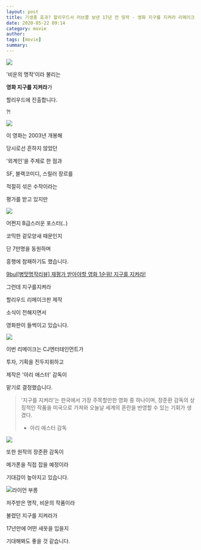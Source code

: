 ```yaml
---
layout: post
title: 기생충 효과? 할리우드서 러브콜 보낸 17년 전 띵작 - 영화 지구를 지켜라 리메이크 결정!
date: 2020-05-22 09:14
category: movie
author: 
tags: [movie]
summary: 
---
```



  
![](https://img1.daumcdn.net/thumb/R720x0/?fname=https%3A%2F%2Ft1.daumcdn.net%2Fliveboard%2Fpnn%2F450d6e419937414b90bdaf80df29662d.jpg)

'비운의 명작'이라 불리는

**영화 지구를 지켜라**가

  

할리우드에 진출합니다.

  

?!

![](https://img1.daumcdn.net/thumb/R720x0/?fname=https%3A%2F%2Ft1.daumcdn.net%2Fliveboard%2Fpnn%2F4695a5cafb5f498c9aa4164df4a7407f.jpg)

이 영화는 2003년 개봉해

당시로선 흔하지 않았던

'외계인'을 주제로 한 점과

  

SF, 블랙코미디, 스릴러 장르를

적절히 섞은 수작이라는

평가를 받고 있지만

![](https://img1.daumcdn.net/thumb/R720x0/?fname=https%3A%2F%2Ft1.daumcdn.net%2Fliveboard%2Fpnn%2F24f65da09bbe4e05b73daba830c39d92.JPG)

어쩐지 B급스러운 포스터(..)

코믹한 겉모양새 때문인지

  

단 7만명을 동원하며

흥행에 참패하기도 했습니다.

  

[9bul[병맛명작리뷰] 재평가 받아야할 영화 1순위! 지구를 지켜라!](https://www.youtube.com/watch?v=4hHk6XEZAFY)

그런데 지구를지켜라

할리우드 리메이크판 제작

소식이 전해지면서

영화판이 들썩이고 있습니다.

![](https://img1.daumcdn.net/thumb/R720x0/?fname=https%3A%2F%2Ft1.daumcdn.net%2Fliveboard%2Fpnn%2F4570d255411041a8a02b6b5d8168ba2b.jpg)

이번 리메이크는 CJ엔터테인먼트가

투자, 기획을 진두지휘하고

  

제작은 '아리 애스터' 감독이

맡기로 결정했습니다.

> '지구를 지켜라'는 한국에서 가장 주목할만한 영화 중 하나이며, 장준환 감독의 상징적인 작품을 미국으로 가져와 오늘날 세계의 혼란을 반영할 수 있는 기회가 생겼다.  
>   
> - 아리 애스터 감독  

![](https://img1.daumcdn.net/thumb/R720x0/?fname=https%3A%2F%2Ft1.daumcdn.net%2Fliveboard%2Fpnn%2F24ee36eaf34648f4aeefea36f6d0d5ab.jpg)

또한 원작의 장준환 감독이

메가폰을 직접 잡을 예정이라

기대감이 높아지고 있습니다.

![라이언 부릉](https://t1.daumcdn.net/liveboard/emoticon/kakaofriends/v3/mujiandconspecial/emot_019_x3.gif)

저주받은 명작, 비운의 작품이라

불렸던 지구를 지켜라가

17년만에 어떤 새옷을 입을지

  

기대해봐도 좋을 것 같습니다.